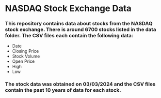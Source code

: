 # NASDAQ Stock Exchange Data
### This repository contains data about stocks from the NASDAQ stock exchange. There is around 6700 stocks listed in the data folder. The CSV files each contain the following data:
- Date
- Closing Price
- Stock Volume
- Open Price
- High
- Low

### The stock data was obtained on 03/03/2024 and the CSV files contain the past 10 years of data for each stock.
